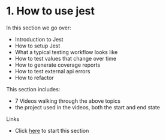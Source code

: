 # 1. How to use jest
In this section we go over:
- Introduction to Jest
- How to setup Jest
- What a typical testing workflow looks like
- How to test values that change over time
- How to generate coverage reports
- How to test external api errors
- How to refactor

This section includes:
- 7 Videos walking through the above topics
- the project used in the videos, both the start and end state

Links
- Click [here](./intro-to-jest) to start this section
